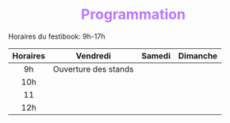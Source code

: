 # <center><font color='#B978FF'>Programmation</font></center> #

Horaires du festibook: 9h-17h

|Horaires|Vendredi|Samedi|Dimanche|
|:----:|:----:|:----:|:----:|
|9h| Ouverture des stands|
|10h|
|11|
|12h|
